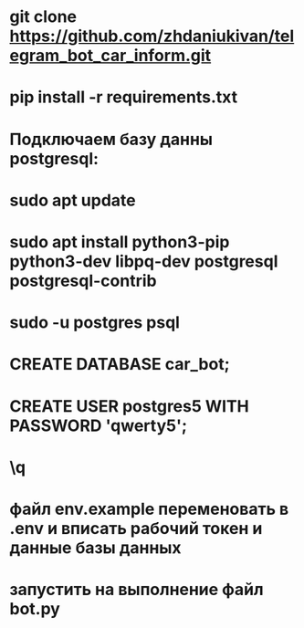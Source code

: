 # git clone https://github.com/zhdaniukivan/telegram_bot_car_inform.git
# pip install -r requirements.txt
# Подключаем базу данны postgresql:
# sudo apt update
# sudo apt install python3-pip python3-dev libpq-dev postgresql postgresql-contrib
# sudo -u postgres psql
# CREATE DATABASE car_bot;
# CREATE USER postgres5 WITH PASSWORD 'qwerty5';
# \q
# файл env.example переменовать в .env и вписать рабочий токен и данные базы данных
# запустить на выполнение файл bot.py
